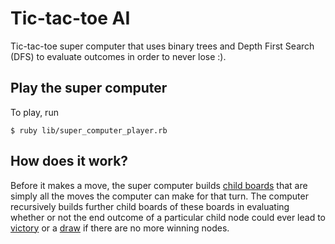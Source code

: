 # Tic-tac-toe AI

Tic-tac-toe super computer that uses binary trees and Depth First Search (DFS)
to evaluate outcomes in order to never lose :).

## Play the super computer

To play, run
```
$ ruby lib/super_computer_player.rb
```

## How does it work?
Before it makes a move, the super computer builds [child boards](./lib/tic_tac_toe_node.rb:24) that are simply all the moves the computer can make 
for that turn. The computer recursively builds further child boards of these 
boards in evaluating whether or not the end outcome of a particular child node 
could ever lead to [victory](./lib/tic_tac_toe_node.rb:11) or a 
[draw](./lib/super_computer_player.rb:1@) if there are no more winning nodes. 

